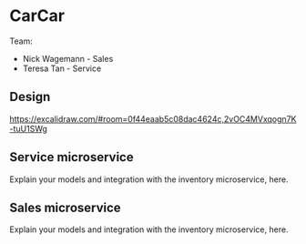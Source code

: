 # CarCar

Team:

* Nick Wagemann - Sales
* Teresa Tan - Service

## Design
https://excalidraw.com/#room=0f44eaab5c08dac4624c,2vOC4MVxqogn7K-tuU1SWg

## Service microservice

Explain your models and integration with the inventory
microservice, here.

## Sales microservice

Explain your models and integration with the inventory
microservice, here.
